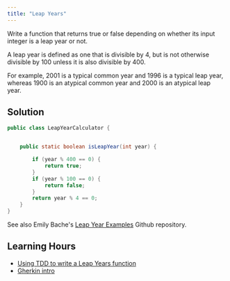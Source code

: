 ```yaml
---
title: "Leap Years"
---
```

Write a function that returns true or false depending on whether its input integer is a leap year or not.

A leap year is defined as one that is divisible by 4, but is not otherwise divisible by 100 unless it is also divisible
by 400.

For example, 2001 is a typical common year and 1996 is a typical leap year, whereas 1900 is an atypical common year and
2000 is an atypical leap year.

## Solution

```java
public class LeapYearCalculator {


    public static boolean isLeapYear(int year) {

        if (year % 400 == 0) {
            return true;
        }
        if (year % 100 == 0) {
            return false;
        }
        return year % 4 == 0;
    }
}
```

See also Emily Bache's [Leap Year Examples](https://github.com/emilybache/LeapYearTestExamples) Github repository.

## Learning Hours
- [Using TDD to write a Leap Years function](https://sammancoaching.org/learning_hours/small_steps/demo_tdd_intro.html)
- [Gherkin intro](https://sammancoaching.org/learning_hours/test_design/cucumber_comparison.html)

